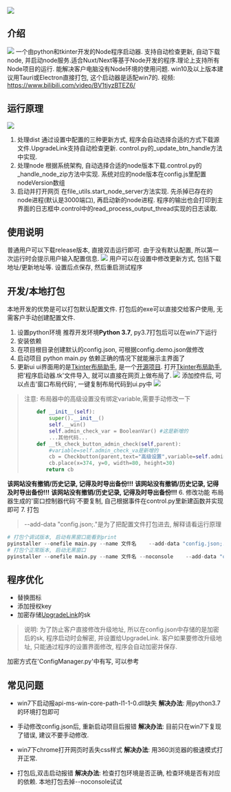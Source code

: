 ![](./images/exe_03.png)
## 介绍
![](./images/exe_02.png)
一个由python和tkinter开发的Node程序启动器. 支持自动检查更新, 自动下载node, 并启动node服务.适合Nuxt/Next等基于Node开发的程序.理论上支持所有Node项目的运行.
能解决客户电脑没有Node环境的使用问题. win10及以上版本建议用Tauri或Electron直接打包, 这个启动器是适配win7的.
视频: https://www.bilibili.com/video/BV1tiyzBTEZ6/
## 运行原理
![](./images/code_line.png)
1. 处理dist
通过设置中配置的三种更新方式, 程序会自动选择合适的方式下载源文件.UpgradeLink支持自动检查更新.
control.py的_update_btn_handle方法中实现.
2. 处理node
根据系统架构, 自动选择合适的node版本下载.control.py的_handle_node_zip方法中实现.
系统对应的node版本在config.js里配置nodeVersion数组
3. 启动并打开网页
在file_utils.start_node_server方法实现. 先杀掉已存在的node进程(默认是3000端口), 再启动新的node进程. 程序的输出也会打印到主界面的日志框中.control中的read_process_output_thread实现的日志读取.

## 使用说明
普通用户可以下载release版本, 直接双击运行即可. 
由于没有默认配置, 所以第一次运行时会提示用户输入配置信息.
![](./images/exe_01.png)
用户可以在设置中修改更新方式, 包括下载地址/更新地址等.
设置后点保存, 然后重启测试程序

## 开发/本地打包
本地开发的优势是可以打包默认配置文件. 打包后的exe可以直接交给客户使用, 无需客户手动创建配置文件.
1. 设置python环境
推荐开发环境**Python 3.7**, py3.7打包后可以在win7下运行
2. 安装依赖
3. 在项目根目录创建默认的config.json, 可根据config.demo.json做修改
4. 启动项目
python main.py
依赖正确的情况下就能展示主界面了
5. 更新ui
ui界面用的是[Tkinter布局助手](https://www.pytk.net/), 是一个[开源项目](https://github.com/iamxcd/tkinter-helper).
打开[Tkinter布局助手](https://www.pytk.net/), 把'程序启动器.tk'文件导入, 就可以直接在网页上做布局了.
![](./images/tk-helper01.png)
添加控件后, 可以点击'窗口布局代码', 一键复制布局代码到ui.py中
![](./images/tk-helper02.png)
> 注意:
布局器中的高级设置没有绑定variable,需要手动修改一下
> ```python
>     def __init__(self):
>         super().__init__()
>         self.__win()
>         self.admin_check_var = BooleanVar() #这是新增的
>         ...其他代码...
>     def __tk_check_button_admin_check(self,parent):
>         #variable=self.admin_check_va是新增的
>         cb = Checkbutton(parent,text="高级设置",variable=self.admin_check_var)
>         cb.place(x=374, y=0, width=80, height=30)
>        return cb
> ```
**该网站没有撤销/历史记录, 记得及时导出备份!!!**
**该网站没有撤销/历史记录, 记得及时导出备份!!!**
**该网站没有撤销/历史记录, 记得及时导出备份!!!**
6. 修改功能
布局器生成的'窗口控制器代码'不要复制, 自己根据事件在control.py里新建函数并实现即可
7. 打包
> --add-data "config.json;."是为了把配置文件打包进去, 解释请看运行原理
```python
# 打包个调试版本, 启动有黑窗口能看到print
pyinstaller --onefile main.py --name 文件名    --add-data "config.json;."
# 打包个正常版本, 启动无黑窗口
pyinstaller --onefile main.py --name 文件名 --noconsole    --add-data "config.json;."

```

## 程序优化
* 替换图标
* 添加授权key
* 加密存储[UpgradeLink](http://upgrade.toolsetlink.com/)的sk
> 说明: 为了防止客户直接修改升级地址, 所以在config.json中存储的是加密后的sk, 程序启动时会解密, 并设置给UpgradeLink. 客户如果要修改升级地址, 只能通过程序的设置界面修改, 程序会自动加密并保存.

加密方式在'ConfigManager.py'中有写, 可以参考


## 常见问题
* win7下启动报api-ms-win-core-path-l1-1-0.dll缺失
**解决办法**: 用python3.7的环境打包即可

* 手动修改config.json后, 重新启动项目后报错
**解决办法**: 目前只在win7下复现了错误, 建议不要手动修改.

* win7下chrome打开网页时丢失css样式
**解决办法**: 用360浏览器的极速模式打开正常. 

* 打包后,双击启动报错
**解决办法**: 检查打包环境是否正确, 检查环境是否有对应的依赖. 本地打包去掉--noconsole试试



